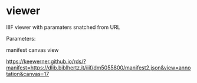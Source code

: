 # viewer
IIIF viewer with paramaters snatched from URL

Parameters:

manifest
canvas
view


https://keewerner.github.io/rds/?manifest=https://dlib.biblhertz.it/iiif/dm5055800/manifest2.json&view=annotation&canvas=17
